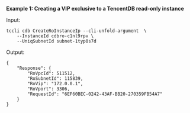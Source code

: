**Example 1: Creating a VIP exclusive to a TencentDB read-only instance**



Input: 

```
tccli cdb CreateRoInstanceIp --cli-unfold-argument  \
    --InstanceId cdbro-c1nl9rpv \
    --UniqSubnetId subnet-1typ0s7d
```

Output: 
```
{
    "Response": {
        "RoVpcId": 511512,
        "RoSubnetId": 115839,
        "RoVip": "172.0.0.1",
        "RoVport": 3306,
        "RequestId": "6EF60BEC-0242-43AF-BB20-270359FB54A7"
    }
}
```

